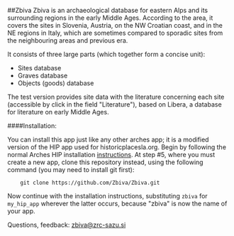 ##Zbiva
Zbiva is an archaeological database for eastern Alps and its surrounding regions in the early Middle Ages. According to the area, it covers the sites in Slovenia, Austria, on the NW Croatian coast, and in the NE regions in Italy, which are sometimes compared to sporadic sites from the neighbouring areas and previous era.

It consists of three large parts (which together form a concise unit):
- Sites database
- Graves database
- Objects (goods) database

The test version provides site data with the literature concerning each site (accessible by click in the field "Literature"), based on Libera, a database for literature on early Middle Ages.

####Installation:

You can install this app just like any other arches app; it is a modified version of the HIP app used for historicplacesla.org.  Begin by following the normal Arches HIP installation [instructions](http://arches-hip.readthedocs.org/en/latest/getting-started/#installating-arches-hip).  At step #5, where you must create a new app, clone this repository instead, using the following command (you may need to install git first):

        git clone https://github.com/Zbiva/Zbiva.git

Now continue with the installation instructions, substituting `zbiva` for `my_hip_app` wherever the latter occurs, because "zbiva" is now the name of your app.

Questions, feedback: zbiva@zrc-sazu.si